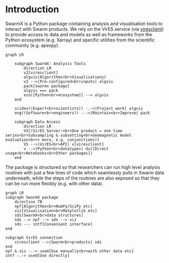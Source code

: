 # Introduction

SwarmX is a Python package containing analysis and visualisation tools to interact with Swarm products. We rely on the VirES service (via [viresclient](https://viresclient.readthedocs.io/)) to provide access to data and models as well as frameworks from the Python ecosystem (e.g. Xarray) and specific utilities from the scientific community (e.g. apexpy).

```{mermaid}
graph LR

    subgraph SwarmX: Analysis Tools
        direction LR
        v2[viresclient]
        algvis(Algorithms<br>Visualisations)
        v2 -->|Pre-configured<br>inputs| algvis
        pack[swarmx package]
        algvis === pack
        eco[[Python<br>ecosystem]] --> algvis
    end

    scidev((Expert<br>scientists)) -.->|Project work| algvis
    eng((Software<br>engineers)) -.->|Maintain<br>Improve| pack

    subgraph Data Access
        direction LR
        VS[(VirES Server:<br>One product = one time series<br>Subsampling & subsetting<br>Geomagnetic model evaluation<br>+ more, e.g. conjunctions)]
        VS -->|VirES<br>API| v[viresclient]
        v -->|Python<br>datatypes| du([Direct usage<br>Notebooks<br>Other packages])
    end
```

The package is structured so that researchers can run high level analysis routines with just a few lines of code which seamlessly pulls in Swarm data underneath, while the steps of the routines are also exposed so that they can be run more flexibly (e.g. with other data).

```{mermaid}
graph LR
subgraph SwarmX package
    direction TB
    npf[Algorithms<br>NumPy/SciPy etc]
    viz[Visualisation<br>Matplotlib etc]
    sds[SwarmX<br>data structures]
    sds --> npf --> sds --> viz
    sds --- intf[Convenient interface]
end

subgraph VirES connection
    viresclient -->|Swarm<br>products| sds
end
npf & viz -.-> usem[Use manually<br>with other data etc]
intf -.-> used[Use directly]
```
